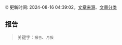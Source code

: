 :alarm_clock: 更新时间: 2024-08-16 04:39:02。[文章来源](/README.md)、[文章分类](/TAGS.md)

## 报告


> 关键字：`报告`、`月报`



